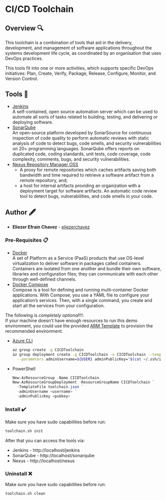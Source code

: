 # CI/CD Toolchain

## Overview 🔍

This toolchain is a combination of tools that aid in the delivery, development, and management of software applications throughout the systems development life cycle, as coordinated by an organisation that uses DevOps practices.

This tools fit into one or more activities, which supports specific DevOps initiatives: Plan, Create, Verify, Package, Release, Configure, Monitor, and Version Control.

## Tools 🧰

* [Jenkins](https://www.jenkins.io/doc/) <br />
  A self-contained, open source automation server which can be used to automate all sorts of tasks related to building, testing, and delivering or deploying software.
* [SonarQube](https://docs.sonarqube.org/8.6/) <br />
  An open-source platform developed by SonarSource for continuous inspection of code quality to perform automatic reviews with static analysis of code to detect bugs, code smells, and security vulnerabilities on 20+ programming languages. SonarQube offers reports on duplicated code, coding standards, unit tests, code coverage, code complexity, comments, bugs, and security vulnerabilities.
* [Nexus Repository Manager OSS](https://help.sonatype.com/repomanager3)
  * A proxy for remote repositories which caches artifacts saving both bandwidth and time required to retrieve a software artifact from a remote repository, and;
  * a host for internal artifacts providing an organization with a deployment target for software artifacts. An automatic code review tool to detect bugs, vulnerabilities, and code smells in your code.

## Author 🖋️
* **Eliezer Efrain Chavez** -  [eliezerchavez](https://www.linkedin.com/in/eliezerchavez)

### Pre-Requisites 📋

* [Docker](https://www.docker.com/get-started) <br />
  A set of Platform as a Service (PaaS) products that use OS-level virtualization to deliver software in packages called containers. Containers are isolated from one another and bundle their own software, libraries and configuration files; they can communicate with each other through well-defined channels.
* [Docker Compose](https://docs.docker.com/compose/) <br />
  Compose is a tool for defining and running multi-container Docker applications. With Compose, you use a YAML file to configure your application’s services. Then, with a single command, you create and start all the services from your configuration.

The following is *completely optional*!!!:<br />
If your machine doesn't have enough resources to run this demo environment, you could use the provided [ARM Template](https://docs.microsoft.com/en-us/azure/azure-resource-manager/templates/overview) to provision the recommended environment.<br />

* [Azure CLI](https://docs.microsoft.com/en-us/cli/azure/install-azure-cli)
  ```bash
  az group create -g CICDToolchain
  az group deployment create -g CICDToolchain -n CICDToolchain --template-file ./toolchain.json \
    --parameters adminUsername=${USER} adminPublicKey="$(cat ~/.ssh/id_rsa.pub)"
  ```
* PowerShell
  ```powershell
  New-AzResourceGroup -Name CICDToolchain
  New-AzResourceGroupDeployment -ResourceGroupName CICDToolchain `
    -TemplateFile toolchain.json `
    -adminUsername <username> `
    -adminPublicKey <pubkey>
  ```
### Install ✔️

Make sure you have sudo capabilities before run:
```bash
toolchain.sh init
```

After that you can access the tools via:
* Jenkins - http://localhost/jenkins
* SonarQube - http://localhost/sonarqube
* Nexus - http://localhost/nexus

### Uninstall ❌

Make sure you have sudo capabilities before run:
```bash
toolchain.sh clean
```
